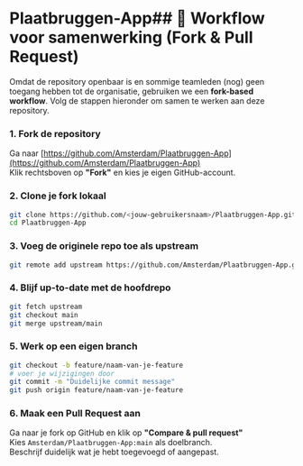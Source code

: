 # Plaatbruggen-App## 🔄 Workflow voor samenwerking (Fork & Pull Request)

Omdat de repository openbaar is en sommige teamleden (nog) geen toegang hebben tot de organisatie, gebruiken we een **fork-based workflow**. Volg de stappen hieronder om samen te werken aan deze repository.

### 1. Fork de repository
Ga naar [https://github.com/Amsterdam/Plaatbruggen-App](https://github.com/Amsterdam/Plaatbruggen-App)  
Klik rechtsboven op **"Fork"** en kies je eigen GitHub-account.

### 2. Clone je fork lokaal
```bash
git clone https://github.com/<jouw-gebruikersnaam>/Plaatbruggen-App.git
cd Plaatbruggen-App
```

### 3. Voeg de originele repo toe als upstream
```bash
git remote add upstream https://github.com/Amsterdam/Plaatbruggen-App.git
```

### 4. Blijf up-to-date met de hoofdrepo
```bash
git fetch upstream
git checkout main
git merge upstream/main
```

### 5. Werk op een eigen branch
```bash
git checkout -b feature/naam-van-je-feature
# voer je wijzigingen door
git commit -m "Duidelijke commit message"
git push origin feature/naam-van-je-feature
```

### 6. Maak een Pull Request aan
Ga naar je fork op GitHub en klik op **"Compare & pull request"**  
Kies `Amsterdam/Plaatbruggen-App:main` als doelbranch.  
Beschrijf duidelijk wat je hebt toegevoegd of aangepast.

